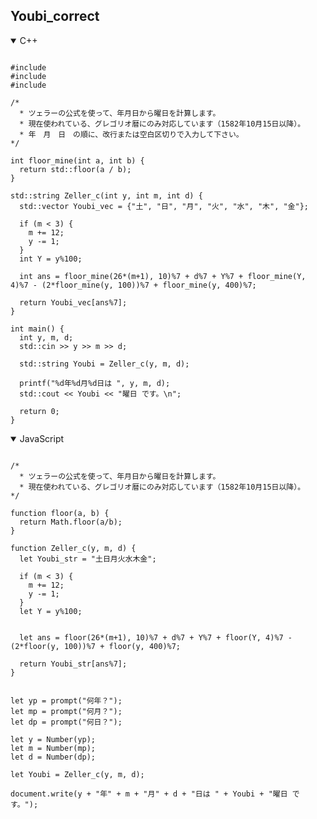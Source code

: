 ## Youbi_correct

<details open>
<summary>C++</summary>

<pre><code class="language-cpp">
#include <iostream>
#include <vector>
#include <math.h>

/*
  * ツェラーの公式を使って、年月日から曜日を計算します。
  * 現在使われている、グレゴリオ暦にのみ対応しています（1582年10月15日以降）。
  * 年　月　日　の順に、改行または空白区切りで入力して下さい。
*/

int floor_mine(int a, int b) {
  return std::floor(a / b);
}

std::string Zeller_c(int y, int m, int d) {
  std::vector<std::string> Youbi_vec = {"土", "日", "月", "火", "水", "木", "金"};

  if (m < 3) {
    m += 12;
    y -= 1;
  }
  int Y = y%100;

  int ans = floor_mine(26*(m+1), 10)%7 + d%7 + Y%7 + floor_mine(Y, 4)%7 - (2*floor_mine(y, 100))%7 + floor_mine(y, 400)%7;

  return Youbi_vec[ans%7];
}

int main() {
  int y, m, d;
  std::cin >> y >> m >> d;

  std::string Youbi = Zeller_c(y, m, d);

  printf("%d年%d月%d日は ", y, m, d);
  std::cout << Youbi << "曜日 です。\n";

  return 0;
}
</code></pre>

</details>

<details open>
<summary>JavaScript</summary>

<pre><code class="language-cpp">
/*
  * ツェラーの公式を使って、年月日から曜日を計算します。
  * 現在使われている、グレゴリオ暦にのみ対応しています（1582年10月15日以降）。
*/

function floor(a, b) {
  return Math.floor(a/b);
}

function Zeller_c(y, m, d) {
  let Youbi_str = "土日月火水木金";
  
  if (m < 3) {
    m += 12;
    y -= 1;
  }
  let Y = y%100;
  
  
  let ans = floor(26*(m+1), 10)%7 + d%7 + Y%7 + floor(Y, 4)%7 - (2*floor(y, 100))%7 + floor(y, 400)%7;
  
  return Youbi_str[ans%7];
}


let yp = prompt("何年？");
let mp = prompt("何月？");
let dp = prompt("何日？");

let y = Number(yp);
let m = Number(mp);
let d = Number(dp);

let Youbi = Zeller_c(y, m, d);

document.write(y + "年" + m + "月" + d + "日は " + Youbi + "曜日 です。");
</code></pre>

</details>


